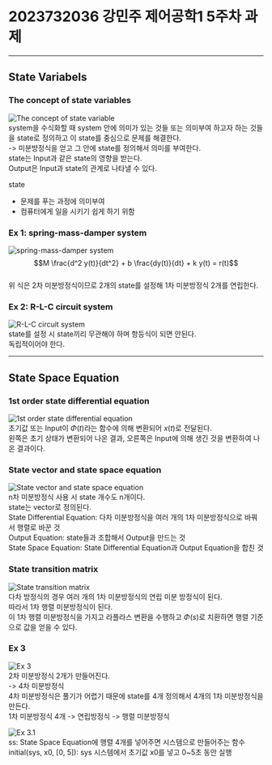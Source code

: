 # 2023732036 강민주 제어공학1 5주차 과제

---

## State Variabels
### The concept of state variables
![The concept of state variable](photo/1.png)  
system을 수식화할 때 system 안에 의미가 있는 것들 또는 의미부여 하고자 하는 것들을 state로 정의하고 이 state를 중심으로 문제를 해결한다.  
-> 미분방정식을 얻고 그 안에 state를 정의해서 의미를 부여한다.  
state는 Input과 같은 state의 영향을 받는다.  
Output은 Input과 state의 관계로 나타낼 수 있다.  
  
state
- 문제를 푸는 과정에 의미부여
- 컴퓨터에게 일을 시키기 쉽게 하기 위함
  
### Ex 1: spring-mass-damper system
![spring-mass-damper system](photo/2.png)  
$$M \frac{d^2 y(t)}{dt^2} + b \frac{dy(t)}{dt} + k y(t) = r(t)$$  
위 식은 2차 미분방정식이므로 2개의 state를 설정해 1차 미분방정식 2개를 연립한다.  
  
### Ex 2: R-L-C circuit system
![R-L-C circuit system](photo/3.png)  
state를 설정 시 state끼리 무관해야 하며 항등식이 되면 안된다.  
독립적이어야 한다.  
  
---
  
## State Space Equation
### 1st order state differential equation
![1st order state differential equation](photo/4.png)  
초기값 또는 Input이 $\Phi(t)$라는 함수에 의해 변환되어 $x(t)$로 전달된다.  
왼쪽은 초기 상태가 변환되어 나온 결과, 오른쪽은 Input에 의해 생긴 것을 변환하여 나온 결과이다.  
  
### State vector and state space equation
![State vector and state space equation](photo/5.png)  
n차 미분방정식 사용 시 state 개수도 n개이다.  
state는 vector로 정의된다.  
State Differential Equation: 다차 미분방정식을 여러 개의 1차 미분방정식으로 바꿔서 행렬로 바꾼 것  
Output Equation: state들과 조합해서 Output을 만드는 것  
State Space Equation: State Differential Equation과 Output Equation을 합친 것  
  
### State transition matrix
![State transition matrix](photo/6.png)  
다차 방정식의 경우 여러 개의 1차 미분방정식의 연립 미분 방정식이 된다.  
따라서 1차 행렬 미분방정식이 된다.  
이 1차 행렬 미분방정식을 가지고 라플라스 변환을 수행하고 $\Phi(s)$로 치환하면 행렬 기준으로 값을 얻을 수 있다.  
  
### Ex 3
![Ex 3](photo/7.png)  
2차 미분방정식 2개가 만들어진다.  
-> 4차 미분방정식  
4차 미분방정식은 풀기가 어렵기 때문에 state를 4개 정의해서 4개의 1차 미분방정식을 만든다.  
1차 미분방정식 4개 -> 연립방정식 -> 행렬 미분방정식  
  
![Ex 3.1](photo/8.png)  
ss: State Space Equation에 행렬 4개를 넣어주면 시스템으로 만들어주는 함수  
initial(sys, x0, [0, 5]): sys 시스템에서 초기값 x0를 넣고 0~5초 동안 실행
